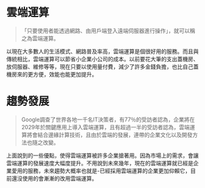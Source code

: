 雲端運算
==

>「只要使用者能透過網路、由用戶端登入遠端伺服器進行操作」，就可以稱之為雲端運算。

以現在大多數人的生活模式、網路普及率高，雲端運算是個很好用的服務。而且與傳統相比，雲端運算可以節省小企業小公司的成本。以前要花大筆的支出蓋機房、放伺服器、維修等等，現在只要以使用量付費，減少了許多金錢負擔，也比自己蓋機房來的更方便，效能也能更加提升。

趨勢發展
==

>Google調查了世界各地一千名IT決策者，有77％的受訪者認為，企業將在2029年於關鍵應用上導入雲端運算，且有超過一半的受訪者認為，雲端運算將會結合邊緣計算技術，且由於雲端的發展，連帶的企業文化以及開發方法也隨之改變。

上面說到的一些優點，使得雲端運算被許多企業搶著用。因為市場上的需求，會讓雲端運算的發展速度大幅度提升。不用說到未來幾年，現在的雲端運算就已經是企業愛用的服務，未來趨勢大概率也就是-已經採用雲端運算的企業更加仰賴它，目前還沒使用的會漸漸的改用雲端運算。
